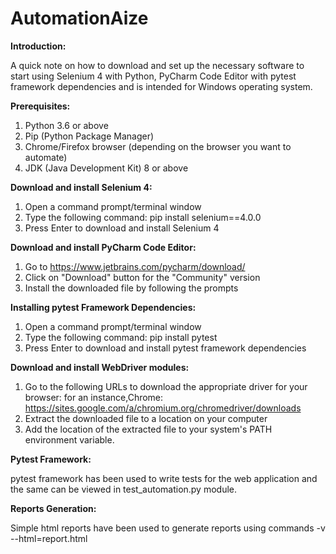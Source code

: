 # AutomationAize
 
**Introduction:**

A quick note on how to download and set up the necessary software to start using Selenium 4 with Python, PyCharm Code Editor with pytest framework dependencies and is intended for Windows operating system.

**Prerequisites:**

1. Python 3.6 or above
2. Pip (Python Package Manager)
3. Chrome/Firefox browser (depending on the browser you want to automate)
4. JDK (Java Development Kit) 8 or above
 
**Download and install Selenium 4:**

1. Open a command prompt/terminal window
2. Type the following command: pip install selenium==4.0.0
3. Press Enter to download and install Selenium 4

**Download and install PyCharm Code Editor:**

1. Go to https://www.jetbrains.com/pycharm/download/
2. Click on "Download" button for the "Community" version
3. Install the downloaded file by following the prompts

**Installing pytest Framework Dependencies:**

1. Open a command prompt/terminal window
2. Type the following command: pip install pytest
3. Press Enter to download and install pytest framework dependencies

**Download and install WebDriver modules:**

1. Go to the following URLs to download the appropriate driver for your browser:
for an instance,Chrome: https://sites.google.com/a/chromium.org/chromedriver/downloads
2. Extract the downloaded file to a location on your computer
3. Add the location of the extracted file to your system's PATH environment variable.

**Pytest Framework:**

pytest framework has been used to write tests for the web application and the same can be viewed in test_automation.py module.

**Reports Generation:**

Simple html reports have been used to generate reports using commands -v --html=report.html
